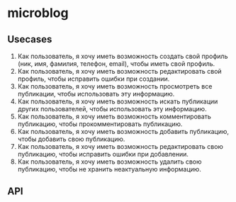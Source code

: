 # microblog

## Usecases

1. Как пользователь, я хочу иметь возможность создать свой профиль (ник, имя, фамилия, телефон, email), чтобы иметь свой профиль.
1. Как пользователь, я хочу иметь возможность редактировать свой профиль, чтобы исправить ошибки при создании.
1. Как пользователь, я хочу иметь возможность просмотреть все публикации, чтобы использовать эту информацию. 
1. Как пользователь, я хочу иметь возможность искать публикации других пользователей, чтобы использовать эту информацию.
1. Как пользователь, я хочу иметь возможность комментировать публикацию, чтобы прокомментировать публикацию.
1. Как пользователь, я хочу иметь возможность добавить публикацию, чтобы добавить свою публикацию.
1. Как пользователь, я хочу иметь возможность редактировать свою публикацию, чтобы исправить ошибки при добавлении.
1. Как пользователь, я хочу иметь возможность удалить свою публикацию, чтобы не хранить неактуальную информацию.

## API
